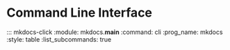 # Command Line Interface

::: mkdocs-click
    :module: mkdocs.__main__
    :command: cli
    :prog_name: mkdocs
    :style: table
    :list_subcommands: true
